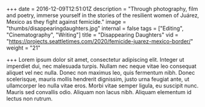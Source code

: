 +++
date = 2016-12-09T12:51:01Z
description = "Through photography, film and poetry, immerse yourself in the stories of the resilient women of Juárez, Mexico as they fight against femicide."
image = "thumbs/disappearingdaughters.jpg"
internal = false
tags = ["Editing", "Cinematography", "Writing"]
title = "Disappearing Daughters"
vid = "https://projects.seattletimes.com/2020/femicide-juarez-mexico-border/"
weight = "21"

+++
Lorem ipsum dolor sit amet, consectetur adipiscing elit. Integer ut imperdiet dui, nec malesuada turpis. Nullam nec neque vitae leo consequat aliquet vel nec nulla. Donec non maximus leo, quis fermentum nibh. Donec scelerisque, mauris mollis hendrerit dignissim, justo urna feugiat ante, ut ullamcorper leo nulla vitae eros. Morbi vitae semper ligula, eu suscipit nunc. Mauris sed convallis odio. Aliquam non lacus nibh. Aliquam elementum id lectus non rutrum.